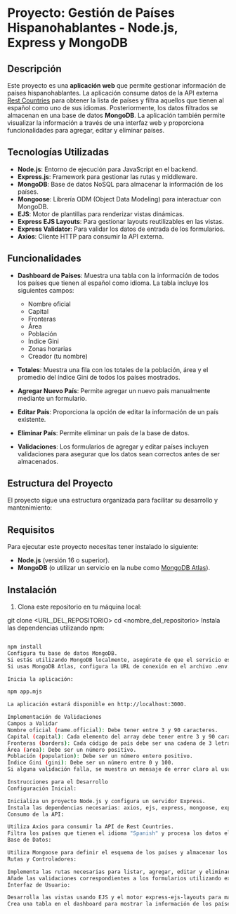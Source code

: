 # Proyecto: Gestión de Países Hispanohablantes - Node.js, Express y MongoDB

## Descripción

Este proyecto es una **aplicación web** que permite gestionar información de países hispanohablantes. La aplicación consume datos de la API externa [Rest Countries](https://restcountries.com/) para obtener la lista de países y filtra aquellos que tienen al español como uno de sus idiomas. Posteriormente, los datos filtrados se almacenan en una base de datos **MongoDB**. La aplicación también permite visualizar la información a través de una interfaz web y proporciona funcionalidades para agregar, editar y eliminar países.

## Tecnologías Utilizadas

- **Node.js**: Entorno de ejecución para JavaScript en el backend.
- **Express.js**: Framework para gestionar las rutas y middleware.
- **MongoDB**: Base de datos NoSQL para almacenar la información de los países.
- **Mongoose**: Librería ODM (Object Data Modeling) para interactuar con MongoDB.
- **EJS**: Motor de plantillas para renderizar vistas dinámicas.
- **Express EJS Layouts**: Para gestionar layouts reutilizables en las vistas.
- **Express Validator**: Para validar los datos de entrada de los formularios.
- **Axios**: Cliente HTTP para consumir la API externa.

## Funcionalidades

- **Dashboard de Países**: Muestra una tabla con la información de todos los países que tienen al español como idioma. La tabla incluye los siguientes campos:
  - Nombre oficial
  - Capital
  - Fronteras
  - Área
  - Población
  - Índice Gini
  - Zonas horarias
  - Creador (tu nombre)

- **Totales**: Muestra una fila con los totales de la población, área y el promedio del índice Gini de todos los países mostrados.

- **Agregar Nuevo País**: Permite agregar un nuevo país manualmente mediante un formulario.

- **Editar País**: Proporciona la opción de editar la información de un país existente.

- **Eliminar País**: Permite eliminar un país de la base de datos.

- **Validaciones**: Los formularios de agregar y editar países incluyen validaciones para asegurar que los datos sean correctos antes de ser almacenados.

## Estructura del Proyecto

El proyecto sigue una estructura organizada para facilitar su desarrollo y mantenimiento:


## Requisitos

Para ejecutar este proyecto necesitas tener instalado lo siguiente:

- **Node.js** (versión 16 o superior).
- **MongoDB** (o utilizar un servicio en la nube como [MongoDB Atlas](https://www.mongodb.com/cloud/atlas)).

## Instalación

1. Clona este repositorio en tu máquina local:


git clone <URL_DEL_REPOSITORIO>
cd <nombre_del_repositorio>
Instala las dependencias utilizando npm:
```bash

npm install 
Configura tu base de datos MongoDB.
Si estás utilizando MongoDB localmente, asegúrate de que el servicio esté corriendo.
Si usas MongoDB Atlas, configura la URL de conexión en el archivo .env.

Inicia la aplicación:

npm app.mjs

La aplicación estará disponible en http://localhost:3000.

Implementación de Validaciones
Campos a Validar
Nombre oficial (name.official): Debe tener entre 3 y 90 caracteres.
Capital (capital): Cada elemento del array debe tener entre 3 y 90 caracteres.
Fronteras (borders): Cada código de país debe ser una cadena de 3 letras mayúsculas.
Área (area): Debe ser un número positivo.
Población (population): Debe ser un número entero positivo.
Índice Gini (gini): Debe ser un número entre 0 y 100.
Si alguna validación falla, se muestra un mensaje de error claro al usuario y los datos no se guardan.

Instrucciones para el Desarrollo
Configuración Inicial:

Inicializa un proyecto Node.js y configura un servidor Express.
Instala las dependencias necesarias: axios, ejs, express, mongoose, express-ejs-layouts, express-validator, y method-override.
Consumo de la API:

Utiliza Axios para consumir la API de Rest Countries.
Filtra los países que tienen el idioma "Spanish" y procesa los datos eliminando las propiedades innecesarias.
Base de Datos:

Utiliza Mongoose para definir el esquema de los países y almacenar los datos procesados en MongoDB.
Rutas y Controladores:

Implementa las rutas necesarias para listar, agregar, editar y eliminar países.
Añade las validaciones correspondientes a los formularios utilizando express-validator.
Interfaz de Usuario:

Desarrolla las vistas usando EJS y el motor express-ejs-layouts para manejar un layout común en todas las páginas.
Crea una tabla en el dashboard para mostrar la información de los países.
